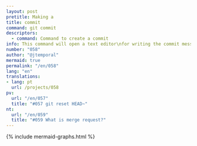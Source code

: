 ```yaml
---
layout: post
pretitle: Making a
title: commit
command: git commit
descriptors:
  - command: Command to create a commit
info: This command will open a text editor\nfor writing the commit message
number: "058"
author: "@jtemporal"
mermaid: true
permalink: "/en/058"
lang: "en"
translations:
- lang: pt
  url: /projects/058
pv:
  url: "/en/057"
  title: "#057 git reset HEAD~"
nt:
  url: "/en/059"
  title: "#059 What is merge request?"
---
```


{% include mermaid-graphs.html %}